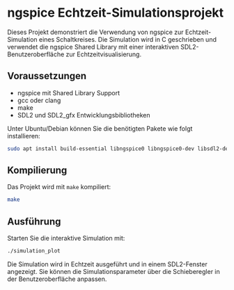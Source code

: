 # ngspice Echtzeit-Simulationsprojekt

Dieses Projekt demonstriert die Verwendung von ngspice zur Echtzeit-Simulation eines Schaltkreises. Die Simulation wird in C geschrieben und verwendet die ngspice Shared Library mit einer interaktiven SDL2-Benutzeroberfläche zur Echtzeitvisualisierung.

## Voraussetzungen

- ngspice mit Shared Library Support
- gcc oder clang
- make
- SDL2 und SDL2_gfx Entwicklungsbibliotheken

Unter Ubuntu/Debian können Sie die benötigten Pakete wie folgt installieren:
```bash
sudo apt install build-essential libngspice0 libngspice0-dev libsdl2-dev libsdl2-gfx-dev
```

## Kompilierung

Das Projekt wird mit `make` kompiliert:

```bash
make
```

## Ausführung

Starten Sie die interaktive Simulation mit:

```bash
./simulation_plot
```

Die Simulation wird in Echtzeit ausgeführt und in einem SDL2-Fenster angezeigt. Sie können die Simulationsparameter über die Schieberegler in der Benutzeroberfläche anpassen.
